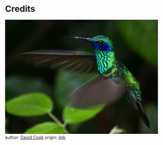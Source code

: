 # Credits

![image](./3794764350_2839ca0b26_b.jpg)
author: [David Cook](https://www.flickr.com/photos/kookr/)
origin: [link](https://www.flickr.com/photos/9422878@N08/6819323284)


